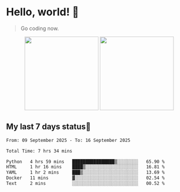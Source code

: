 # Hello, world! 🥰
> Go coding now.

<div align="center">
<div><img src="https://github-readme-stats.vercel.app/api?username=Xrondev&count_private=true" height="200px"/> <img src="https://github-readme-stats.vercel.app/api/top-langs/?username=Xrondev" height="200px"/></div>
</div>
<div align="center"></div>  

## My last 7 days status🧐

<!--START_SECTION:waka-->

```txt
From: 09 September 2025 - To: 16 September 2025

Total Time: 7 hrs 34 mins

Python   4 hrs 59 mins   ████████████████▒░░░░░░░░   65.90 %
HTML     1 hr 16 mins    ████▒░░░░░░░░░░░░░░░░░░░░   16.81 %
YAML     1 hr 2 mins     ███▒░░░░░░░░░░░░░░░░░░░░░   13.69 %
Docker   11 mins         ▓░░░░░░░░░░░░░░░░░░░░░░░░   02.54 %
Text     2 mins          ░░░░░░░░░░░░░░░░░░░░░░░░░   00.52 %
```

<!--END_SECTION:waka-->

